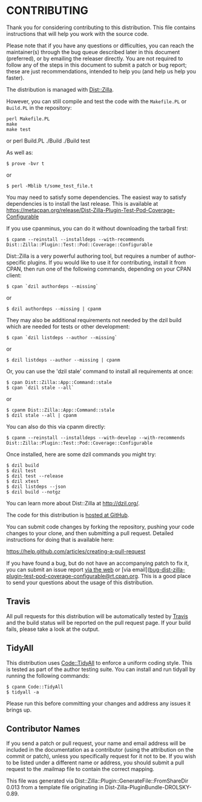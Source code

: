 # CONTRIBUTING

Thank you for considering contributing to this distribution. This file
contains instructions that will help you work with the source code.

Please note that if you have any questions or difficulties, you can reach the
maintainer(s) through the bug queue described later in this document
(preferred), or by emailing the releaser directly. You are not required to
follow any of the steps in this document to submit a patch or bug report;
these are just recommendations, intended to help you (and help us help you
faster).


The distribution is managed with
[Dist::Zilla](https://metacpan.org/release/Dist-Zilla).

However, you can still compile and test the code with the `Makefile.PL` or
`Build.PL` in the repository:

    perl Makefile.PL
    make
    make test

or
    perl Build.PL
    ./Build
    ./Build test

As well as:

    $ prove -bvr t

or

    $ perl -Mblib t/some_test_file.t

You may need to satisfy some dependencies. The easiest way to satisfy
dependencies is to install the last release. This is available at
https://metacpan.org/release/Dist-Zilla-Plugin-Test-Pod-Coverage-Configurable

If you use cpanminus, you can do it without downloading the tarball first:

    $ cpanm --reinstall --installdeps --with-recommends Dist::Zilla::Plugin::Test::Pod::Coverage::Configurable

Dist::Zilla is a very powerful authoring tool, but requires a number of
author-specific plugins. If you would like to use it for contributing, install
it from CPAN, then run one of the following commands, depending on your CPAN
client:

    $ cpan `dzil authordeps --missing`

or

    $ dzil authordeps --missing | cpanm

They may also be additional requirements not needed by the dzil build which
are needed for tests or other development:

    $ cpan `dzil listdeps --author --missing`

or

    $ dzil listdeps --author --missing | cpanm

Or, you can use the 'dzil stale' command to install all requirements at once:

    $ cpan Dist::Zilla::App::Command::stale
    $ cpan `dzil stale --all`

or

    $ cpanm Dist::Zilla::App::Command::stale
    $ dzil stale --all | cpanm

You can also do this via cpanm directly:

    $ cpanm --reinstall --installdeps --with-develop --with-recommends Dist::Zilla::Plugin::Test::Pod::Coverage::Configurable

Once installed, here are some dzil commands you might try:

    $ dzil build
    $ dzil test
    $ dzil test --release
    $ dzil xtest
    $ dzil listdeps --json
    $ dzil build --notgz

You can learn more about Dist::Zilla at http://dzil.org/.

The code for this distribution is [hosted at GitHub](https://github.com/houseabsolute/Dist-Zilla-Plugin-Test-Pod-Coverage-Configurable).

You can submit code changes by forking the repository, pushing your code
changes to your clone, and then submitting a pull request. Detailed
instructions for doing that is available here:

https://help.github.com/articles/creating-a-pull-request

If you have found a bug, but do not have an accompanying patch to fix it, you
can submit an issue report [via the web](http://rt.cpan.org/Public/Dist/Display.html?Name=Dist-Zilla-Plugin-Test-Pod-Coverage-Configurable)
or [via email](bug-dist-zilla-plugin-test-pod-coverage-configurable@rt.cpan.org.
This is a good place to send your questions about the usage of this distribution.

## Travis

All pull requests for this distribution will be automatically tested by
[Travis](https://travis-ci.org/) and the build status will be reported on the
pull request page. If your build fails, please take a look at the output.

## TidyAll

This distribution uses
[Code::TidyAll](https://metacpan.org/release/Code-TidyAll) to enforce a
uniform coding style. This is tested as part of the author testing suite. You
can install and run tidyall by running the following commands:

    $ cpanm Code::TidyAll
    $ tidyall -a

Please run this before committing your changes and address any issues it
brings up.

## Contributor Names

If you send a patch or pull request, your name and email address will be
included in the documentation as a contributor (using the attribution on the
commit or patch), unless you specifically request for it not to be. If you
wish to be listed under a different name or address, you should submit a pull
request to the .mailmap file to contain the correct mapping.

This file was generated via Dist::Zilla::Plugin::GenerateFile::FromShareDir 0.013 from a
template file originating in Dist-Zilla-PluginBundle-DROLSKY-0.89.
